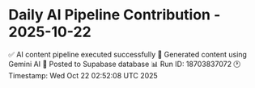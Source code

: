 # Daily AI Pipeline Contribution - 2025-10-22

✅ AI content pipeline executed successfully
🤖 Generated content using Gemini AI
💾 Posted to Supabase database
📊 Run ID: 18703837072
🕐 Timestamp: Wed Oct 22 02:52:08 UTC 2025
